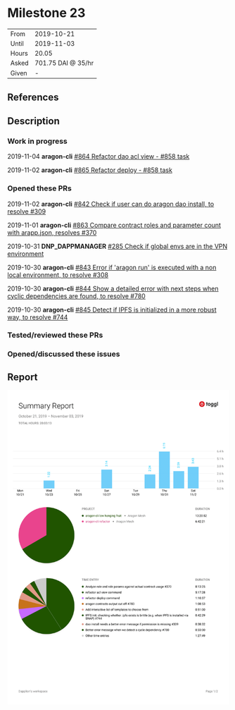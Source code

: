 # Milestone 23

|       |                    |
| ----- | ------------------ |
| From  | 2019-10-21         |
| Until | 2019-11-03         |
| Hours | 20.05              |
| Asked | 701.75 DAI @ 35/hr |
| Given | -                  |

## References

## Description

### Work in progress

2019-11-04 **aragon-cli** [#864 Refactor dao acl view - #858 task](https://github.com/aragon/aragon-cli/pull/864)

2019-11-02 **aragon-cli** [#865 Refactor deploy - #858 task](https://github.com/aragon/aragon-cli/pull/865)

### Opened these PRs

2019-11-02 **aragon-cli** [#842 Check if user can do aragon dao install, to resolve #309](https://github.com/aragon/aragon-cli/pull/842)

2019-11-01 **aragon-cli** [#863 Compare contract roles and parameter count with arapp.json, resolves #370](https://github.com/aragon/aragon-cli/pull/863)

2019-10-31 **DNP_DAPPMANAGER** [#285 Check if global envs are in the VPN environment](https://github.com/dappnode/DNP_DAPPMANAGER/pull/285)

2019-10-30 **aragon-cli** [#843 Error if 'aragon run' is executed with a non local environment, to resolve #308](https://github.com/aragon/aragon-cli/pull/843)

2019-10-30 **aragon-cli** [#844 Show a detailed error with next steps when cyclic dependencies are found, to resolve #780](https://github.com/aragon/aragon-cli/pull/844)

2019-10-30 **aragon-cli** [#845 Detect if IPFS is initialized in a more robust way, to resolve #744](https://github.com/aragon/aragon-cli/pull/845)

### Tested/reviewed these PRs

### Opened/discussed these issues

## Report

![Time-tracking report](assets/lion-milestone-01-timing-report.png)
